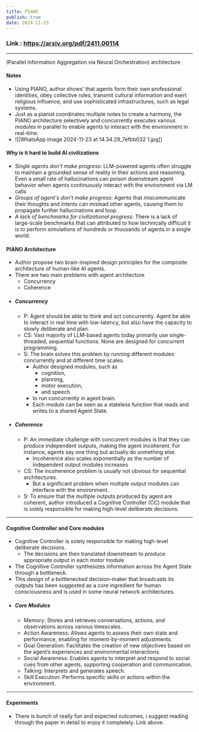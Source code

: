 ```yaml
---
title: PIANO
publish: true
date: 2024-11-23
---
```

### Link :  https://arxiv.org/pdf/2411.00114
---
(Parallel Information Aggregation via Neural Orchestration) architecture

#### Notes
- Using PIANO, author shows' that agents form their own professional identities, obey collective rules, transmit cultural information and exert religious influence, and use sophisticated infrastructures, such as legal systems.
- Just as a pianist coordinates multiple notes to create a harmony, the PIANO architecture selectively and concurrently executes various modules in parallel to enable agents to interact with the environment in real-time.
- ![[WhatsApp Image 2024-11-23 at 14.34.29_7efbb032 1.jpg]]

#### Why is it hard to build AI civilizations
- *Single agents don't make progress*: LLM-powered agents often struggle to maintain a grounded sense of reality in their actions and reasoning. Even a small rate of hallucinations can poison downstream agent behavior when agents continuously interact with the environment via LM calls
- *Groups of agent's don't make progress*: Agents that miscommunicate their thoughts and intents can mislead other agents, causing them to propagate further hallucinations and loop.
- *A lack of benchmarks for civilizational progress*: There is a lack of large-scale benchmarks that can attributed to how technically difficult it is to perform simulations of hundreds or thousands of agents in a single world.
#### PIANO Architecture
- Author propose two brain-inspired design principles for the composite architecture of human-like AI agents.
- There are two main problems with agent architecture
	- Concurrency
	- Coherence
- ##### Concurrency
	- P: Agent should be able to think and act concurrently. Agent be able to interact in real time with low-latency, but also have the capacity to slowly deliberate and plan. 
	- CS: Vast majority of LLM-based agents today primarily use single-threaded, sequential functions. None are designed for concurrent programming. 
	- S: The brain solves this problem by running different modules concurrently and at different time scales. 
		- Author designed modules, such as 
			- cognition,
			- planning,
			- motor execution, 
			- and speech 
		- to run concurrently in agent brain.
		- Each module can be seen as a stateless function that reads and writes to a shared Agent State.
- ##### Coherence
	- P: An immediate challenge with concurrent modules is that they can produce independent outputs, making the agent incoherent. For instance, agents say one thing but actually do something else. 
		- Incoherence also scales exponentially as the number of independent output modules increases
	- CS: The incoherence problem is usually not obvious for sequential architectures.
		- But a significant problem when multiple output modules can interface with the environment.
	- S: To ensure that the multiple outputs produced by agent are coherent, author introduced a Cognitive Controller (CC) module that is solely responsible for making high-level deliberate decisions.
---
#### Cognitive Controller and Core modules
- Cognitive Controller is solely responsible for making high-level deliberate decisions. 
	- The decisions are then translated downstream to produce appropriate output in each motor module
- The Cognitive Controller synthesizes information across the Agent State through a bottleneck.
- This design of a bottlenecked decision-maker that broadcasts its outputs has been suggested as a core ingredient for human consciousness and is used in some neural network architectures.
- ##### Core Modules
	- Memory: Stores and retrieves conversations, actions, and observations across various timescales. 
	- Action Awareness: Allows agents to assess their own state and performance, enabling for moment-by-moment adjustments. 
	- Goal Generation: Facilitates the creation of new objectives based on the agent’s experiences and environmental interactions.
	- Social Awareness: Enables agents to interpret and respond to social cues from other agents, supporting cooperation and communication.
	- Talking: Interprets and generates speech.
	- Skill Execution: Performs specific skills or actions within the environment.
---
#### Experiments
- There is bunch of really fun and expected outcomes, i suggest reading through the paper in detail to enjoy it completely. Link above.